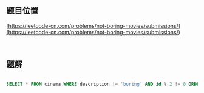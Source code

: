 ## 题目位置

[https://leetcode-cn.com/problems/not-boring-movies/submissions/](https://leetcode-cn.com/problems/not-boring-movies/submissions/)

<br/>

## 题解


```sql

SELECT * FROM cinema WHERE description != 'boring' AND id % 2 != 0 ORDER BY rating DESC

```